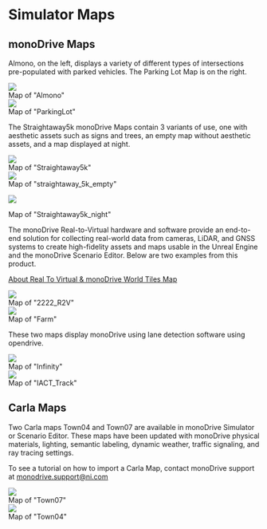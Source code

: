 # Simulator Maps

## monoDrive Maps

Almono, on the left, displays a variety of different types of intersections pre-populated with parked vehicles. The Parking Lot Map is on the right.

<div class ='multi_img_container'>

<div>
<img class="height_only" src="../img_maps/almono.png"/>
<div class="img_content_color"> Map of "Almono"</div>
</div>

<div>
<img class="height_only" src="../img_maps/parking_lot_map.png"/>
<div class="img_content_color"> Map of "ParkingLot"</div>
</div>

</div>

The Straightaway5k monoDrive Maps contain 3 variants of use, one with aesthetic assets such as signs and trees, an empty map without aesthetic assets, and a map displayed at night. 

<div class ='multi_img_container'>

<div>
<img class="height_only" src="../img_maps/straightaway.png"/>
<div class="img_content_color"> Map of "Straightaway5k"</div>
</div>

<div>
<img class="height_only" src="../img_maps/empty_straight.png"/>
<div class="img_content_color"> Map of "straightaway_5k_empty"</div>
</div>

</div>

<p class="img_container_with_tag">
<img class="height_only" src="../img/lights.png"/>
<div class="img_content_color"> Map of "Straightaway5k_night"</div>
</p>

The monoDrive Real-to-Virtual hardware and software provide an end-to-end solution for collecting real-world data from cameras, LiDAR, and GNSS systems to create high-fidelity assets and maps usable in the Unreal Engine and the monoDrive Scenario Editor. Below are two examples from this product.

[About Real To Virtual & monoDrive World Tiles Map](../r2v/about.md)

<div class ='multi_img_container'>

<div>
<img class="height_only" src="../img_maps/2222_map.png"/>
<div class="img_content_color"> Map of "2222_R2V"</div>
</div>

<div>
<img class="height_only" src="../img_maps/farm_map.png"/>
<div class="img_content_color"> Map of "Farm"</div>
</div>

</div>

These two maps display monoDrive using lane detection software using opendrive. 

<div class ='multi_img_container'>

<div>
<img class="height_only" src="../img_maps/infinity.png"/>
<div class="img_content_color"> Map of "Infinity"</div>
</div>

<div>
<img class="height_only" src="../img_maps/loop_map.png"/>
<div class="img_content_color"> Map of "IACT_Track"</div>
</div>

</div>


## Carla Maps

Two Carla maps Town04 and Town07 are available in monoDrive Simulator or Scenario Editor. These maps have been updated with monoDrive physical materials, lighting, semantic labeling, dynamic weather, traffic signaling, and ray tracing settings.

To see a tutorial on how to import a Carla Map, contact monoDrive support at monodrive.support@ni.com

<div class ='multi_img_container'>

<div>
<img class="height_only" src="../../imgs/tractor.png"/>
<div class="img_content_color"> Map of "Town07"</div>
</div>

<div>
<img class="height_only" src="../../imgs/town.png"/>
<div class="img_content_color"> Map of "Town04"</div>
</div>

</div>

<p>&nbsp;</p>